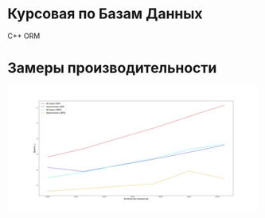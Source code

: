# Курсовая по Базам Данных
C++ ORM
# Замеры производительности
![alt text](https://raw.githubusercontent.com/EmperorNao/DBORM/main/benchmark.jpg)